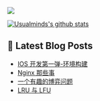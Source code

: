 ![](https://visitor-badge.glitch.me/badge?page_id=Usualminds.Usualminds)

[![Usualminds's github stats](https://github-readme-stats.vercel.app/api?username=Usualminds)](https://github.com/anuraghazra/github-readme-stats)

## 📕 Latest Blog Posts
<!-- BLOG-POST-LIST:START -->
- [IOS 开发第一弹-环境构建](https://www.qjidea.com/ios-%e5%bc%80%e5%8f%91%e7%ac%ac%e4%b8%80%e5%bc%b9-%e7%8e%af%e5%a2%83%e6%9e%84%e5%bb%ba/)
- [Nginx 那些事](https://www.qjidea.com/nginx/)
- [一个有趣的博弈问题](https://www.qjidea.com/games/)
- [LRU 与 LFU](https://www.qjidea.com/lrulfu/)
<!-- BLOG-POST-LIST:END -->
